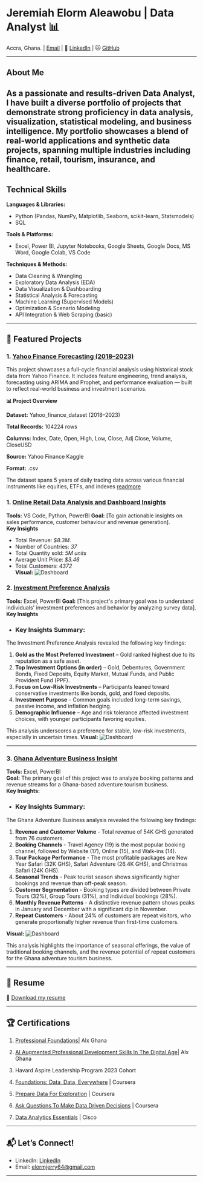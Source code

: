 # Jeremiah Elorm Aleawobu | Data Analyst 📊

Accra, Ghana. | [Email](mailto:elormjerry64@gmail.com) | 🔗 [LinkedIn](www.linkedin.com/in/jeremiah-elorm-aleawobu-b04439193) | 🐱 [GitHub](https://github.com/eL-Dapper_Jhunior)

---

##  About Me  
As a passionate and results-driven Data Analyst, I have built a diverse portfolio of projects that demonstrate strong proficiency in data analysis, visualization, statistical modeling, and business intelligence. My portfolio showcases a blend of real-world applications and synthetic data projects, spanning multiple industries including finance, retail, tourism, insurance, and healthcare.
---

## Technical Skills  
**Languages & Libraries:**
- Python (Pandas, NumPy, Matplotlib, Seaborn, scikit-learn, Statsmodels)
- SQL

**Tools & Platforms:**
- Excel, Power BI, Jupyter Notebooks, Google Sheets, Google Docs, MS Word, Google Colab, VS Code

**Techniques & Methods:**
- Data Cleaning & Wrangling
- Exploratory Data Analysis (EDA)
- Data Visualization & Dashboarding
- Statistical Analysis & Forecasting
- Machine Learning (Supervised Models)
- Optimization & Scenario Modeling
- API Integration & Web Scraping (basic)
  
---

## 📂 Featured Projects  
### 1. [Yahoo Finance Forecasting (2018–2023)](https://github.com/eL-Dapper-Jhunior/my_DA_Journey/tree/main/Yahoo_Finance)
This project showcases a full-cycle financial analysis using historical stock data from Yahoo Finance. It includes feature engineering, trend analysis, forecasting using ARIMA and Prophet, and performance evaluation — built to reflect real-world business and investment scenarios.

**📊 Project Overview**

**Dataset:** Yahoo_finance_dataset (2018–2023)

**Total Records:** 104224 rows

**Columns:** Index, Date, Open, High, Low, Close, Adj Close, Volume, CloseUSD

**Source:** Yahoo Finance Kaggle

**Format:** .csv

The dataset spans 5 years of daily trading data across various financial instruments like equities, ETFs, and indexes [readmore](https://github.com/eL-Dapper-Jhunior/my_DA_Journey/blob/main/Yahoo_Finance/README.md)


### 1. [Online Retail Data Analysis and Dashboard Insights](https://github.com/eL-Dapper-Jhunior/my_DA_Journey/tree/main/OnlineRetail)  
**Tools:** VS Code, Python, PowerBI 
**Goal:** [To gain actionable insights on sales performance, customer behaviour and revenue generation].  
**Key Insights**  
- Total Revenue: *$8.3M*.
- Number of Countries: *37*
- Total Quantity sold: *5M units*
- Average Unit Price: *$3.46*
- Total Customers: *4372*   
**Visual:** ![Dashboard](https://github.com/eL-Dapper-Jhunior/my_DA_Journey/blob/main/OnlineRetail/Retail.png)  


### 2. [Investment Preference Analysis](https://github.com/eL-Dapper-Jhunior/my_DA_Journey/tree/main/Investment)  
**Tools:** Excel, PowerBI 
**Goal:** [This project's primary goal was to understand individuals' investment preferences and behavior by analyzing survey data].  
**Key Insights**  
- ### Key Insights Summary:  
The Investment Preference Analysis revealed the following key findings:  
1. **Gold as the Most Preferred Investment** – Gold ranked highest due to its reputation as a safe asset.  
2. **Top Investment Options (in order)** – Gold, Debentures, Government Bonds, Fixed Deposits, Equity Market, Mutual Funds, and Public Provident Fund (PPF).  
3. **Focus on Low-Risk Investments** – Participants leaned toward conservative investments like bonds, gold, and fixed deposits.  
4. **Investment Purpose** – Common goals included long-term savings, passive income, and inflation hedging.  
5. **Demographic Influence** – Age and risk tolerance affected investment choices, with younger participants favoring equities.  

This analysis underscores a preference for stable, low-risk investments, especially in uncertain times.
**Visual:** ![Dashboard](https://github.com/eL-Dapper-Jhunior/my_DA_Journey/blob/main/Investment/Dashboard.jpeg) 


---
### 3. [Ghana Adventure Business Insight](https://github.com/eL-Dapper-Jhunior/my_DA_Journey/tree/main/Ghana%20Adventures)  
**Tools:** Excel, PowerBI  
**Goal:** The primary goal of this project was to analyze booking patterns and revenue streams for a Ghana-based adventure tourism business.  
**Key Insights:**  
- ### Key Insights Summary:  
The Ghana Adventure Business analysis revealed the following key findings:
1. **Revenue and Customer Volume** - Total revenue of 54K GHS generated from 76 customers.
2. **Booking Channels** - Travel Agency (19) is the most popular booking channel, followed by Website (17), Online (15), and Walk-ins (14).
3. **Tour Package Performance** - The most profitable packages are New Year Safari (32K GHS), Safari Adventure (26.4K GHS), and Christmas Safari (24K GHS).
4. **Seasonal Trends** - Peak tourist season shows significantly higher bookings and revenue than off-peak season.
5. **Customer Segmentation** - Booking types are divided between Private Tours (32%), Group Tours (31%), and Individual bookings (28%).
6. **Monthly Revenue Patterns** - A distinctive revenue pattern shows peaks in January and December with a significant dip in November.
7. **Repeat Customers** - About 24% of customers are repeat visitors, who generate proportionally higher revenue than first-time customers.

**Visual:** ![Dashboard](https://github.com/eL-Dapper-Jhunior/my_DA_Journey/blob/main/Ghana%20Adventures/General_overview.png) 

This analysis highlights the importance of seasonal offerings, the value of traditional booking channels, and the revenue potential of repeat customers for the Ghana adventure tourism business.

---

## 📄 Resume  
📌 [Download my resume](https://github.com/eL-Dapper-Jhunior/my_DA_Journey/blob/main/Jeremiah%20Elorm%20Aleawobu.CV_110951.docx.pdf)  

---

## 🏆 Certifications  
1.	[Professional Foundations](https://intranet.alxswe.com/certificates/rmMJf6EZFy)| Alx Ghana

2.	[AI Augmented Professional Development Skills In The Digital Age](https://intranet.alxswe.com/certificates/X9Zps8nc6s)| Alx Ghana

3.	Havard Aspire Leadership Program 2023 Cohort

4.	[Foundations: Data, Data, Everywhere](https://www.coursera.org/account/.accomplishments/certificate/.2GA68P5AB5LK) | Coursera

5.	[Prepare Data For Exploration](https://www.coursera.org/account/.accomplishments/certificate/.4A46FU5LP667) | Coursera

6.	[Ask Questions To Make Data Driven Decisions](https://www.coursera.org/account/.accomplishments/certificate/.G9DFLMCT39NL) | Coursera
   
7.	[Data Analytics Essentials](https://www.credly.com/badges/15841c49-d7d3-4a8b-b307-8239b7e7b5ed/linked_in_profile) | Cisco

	


---

## 📬 Let’s Connect!  
- LinkedIn: [LinkedIn](www.linkedin.com/in/jeremiah-elorm-aleawobu-b04439193)  
- Email: elormjerry64@gmail.com 
  

---

  
